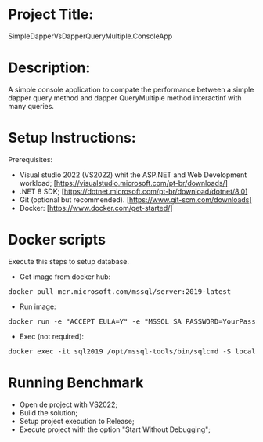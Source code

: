 # Project Title:
SimpleDapperVsDapperQueryMultiple.ConsoleApp

# Description:
A simple console application to compate the performance between a simple dapper query method and dapper QueryMultiple method interactinf with many queries.

# Setup Instructions:
Prerequisites:
- Visual studio 2022 (VS2022) whit the ASP.NET and Web Development workload; [https://visualstudio.microsoft.com/pt-br/downloads/]
- .NET 8 SDK; [https://dotnet.microsoft.com/pt-br/download/dotnet/8.0]
- Git (optional but recommended). [https://www.git-scm.com/downloads]
- Docker: [https://www.docker.com/get-started/]

# Docker scripts
Execute this steps to setup database.
- Get image from docker hub:
<pre>docker pull mcr.microsoft.com/mssql/server:2019-latest</pre>

- Run image:
<pre>docker run -e "ACCEPT_EULA=Y" -e "MSSQL_SA_PASSWORD=YourPassword@123" -e "MSSQL_PID=Evaluation" -p 1433:1433  --name sql2019 --hostname sql2019 -d mcr.microsoft.com/mssql/server:2019-latest</pre>

- Exec (not required):
<pre>docker exec -it sql2019 /opt/mssql-tools/bin/sqlcmd -S localhost -U SA -P 'YourPassword@123'</pre>

# Running Benchmark
- Open de project with VS2022;
- Build the solution;
- Setup project execution to Release;
- Execute project with the option "Start Without Debugging";

